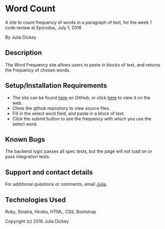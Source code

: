 # Word Count
A site to count frequency of words in a paragraph of text, for the week 1 code review at Epicodus, July 1, 2016

By Julia Dickey

## Description

The Word Frequency site allows users to paste in blocks of text, and returns the frequency of chosen words.

## Setup/Installation Requirements

* The site can be found [here](https://github.com/JuliaDickey/Ruby-Word-Count) on GitHub, or click [here](https://dudley-goose-88694.herokuapp.com/) to view it on the web.
* Clone the github repository to view source files.
* Fill in the select word field, and paste in a block of text.
* Click the _submit_ button to see the frequency with which you use the select word.

## Known Bugs

The backend logic passes all spec tests, but the page will not load on or pass integration tests. 

## Support and contact details

For additional questions or comments, email [Julia](mailto:info@gmail.com).

## Technologies Used

Ruby, Sinatra, Hiroku, HTML, CSS, Bootstrap

Copyright (c) 2016 Julia Dickey
